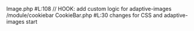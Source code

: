 Image.php #L:108 // HOOK: add custom logic for adaptive-images
/module/cookiebar CookieBar.php #L:30 changes for CSS and adaptive-images start
